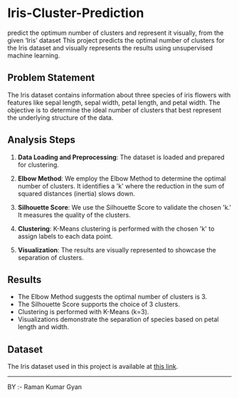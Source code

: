 # Iris-Cluster-Prediction
 predict the optimum number of clusters and represent it visually, from the given ‘Iris’ dataset
 This project predicts the optimal number of clusters for the Iris dataset and visually represents the results using unsupervised machine learning.

## Problem Statement

The Iris dataset contains information about three species of iris flowers with features like sepal length, sepal width, petal length, and petal width. The objective is to determine the ideal number of clusters that best represent the underlying structure of the data.

## Analysis Steps

1. **Data Loading and Preprocessing**: The dataset is loaded and prepared for clustering.

2. **Elbow Method**: We employ the Elbow Method to determine the optimal number of clusters. It identifies a 'k' where the reduction in the sum of squared distances (inertia) slows down.

3. **Silhouette Score**: We use the Silhouette Score to validate the chosen 'k.' It measures the quality of the clusters.

4. **Clustering**: K-Means clustering is performed with the chosen 'k' to assign labels to each data point.

5. **Visualization**: The results are visually represented to showcase the separation of clusters.

## Results

- The Elbow Method suggests the optimal number of clusters is 3.
- The Silhouette Score supports the choice of 3 clusters.
- Clustering is performed with K-Means (k=3).
- Visualizations demonstrate the separation of species based on petal length and width.


## Dataset

The Iris dataset used in this project is available at [this link](https://bit.ly/3kxTdox).


---
BY :- Raman Kumar Gyan












